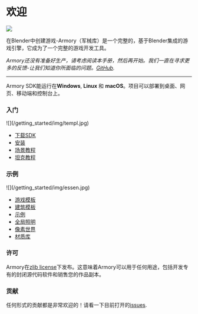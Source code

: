 # 欢迎

![](getting_started/img/intro.jpg)

在Blender中创建游戏-Armory（军械库）是一个完整的，基于Blender集成的游戏引擎，它成为了一个完整的游戏开发工具。

*Armory还没有准备好生产，请考虑阅读本手册，然后再开始。我们一直在寻求更多的反馈-让我们知道你所面临的问题。[GitHub](https://github.com/armory3d/armory/issues).*

---

Armory SDK能运行在**Windows**, **Linux** 和 **macOS**。项目可以部署到桌面、网页、移动端和控制台上。

### 入门

<div style="width:50%">![](/getting_started/img/templ.jpg)</div>

- [下载SDK](http://armory3d.org/download.html)
- [安装](/getting_started/setup.md)
- [场景教程](/getting_started/playground.md)
- [坦克教程](/getting_started/tanks.md)

### 示例

<div style="width:50%">![](/getting_started/img/essen.jpg)</div>

- [游戏模板](https://github.com/armory3d/armory_templates/releases)
- [建筑模板](https://github.com/armory3d/archviz_templates/releases)
- [示例](https://github.com/armory3d/armory_examples/releases)
- [全局照明](/graphics/global_illumination)
- [像素世界](https://github.com/armory3d/voxel_world)
- [材质库](https://github.com/armory3d/material_vault)

### 许可

Armory在[zlib license](https://github.com/armory3d/armory/blob/master/LICENSE.md)下发布。这意味着Armory可以用于任何用途，包括开发专有的封闭源代码软件和销售您的作品副本。 

### 贡献

任何形式的贡献都是非常欢迎的！请看一下目前打开的[issues](https://github.com/armory3d/armory/issues).

